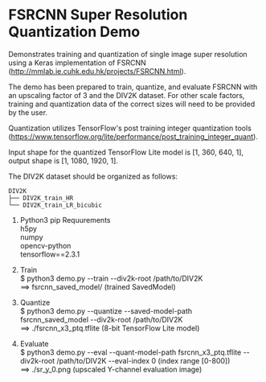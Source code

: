 # FSRCNN Super Resolution Quantization Demo

Demonstrates training and quantization of single image super resolution using a Keras implementation of FSRCNN (http://mmlab.ie.cuhk.edu.hk/projects/FSRCNN.html).

The demo has been prepared to train, quantize, and evaluate FSRCNN with an upscaling factor of 3 and the DIV2K dataset. For other scale factors, training and quantization data of the correct sizes will need to be provided by the user.

Quantization utilizes TensorFlow's post training integer quantization tools (https://www.tensorflow.org/lite/performance/post_training_integer_quant).

Input shape for the quantized TensorFlow Lite model is [1, 360, 640, 1], output shape is [1, 1080, 1920, 1].

The DIV2K dataset should be organized as follows:
```
DIV2K   
├── DIV2K_train_HR  
└── DIV2K_train_LR_bicubic  
```
1. Python3 pip Requurements  
h5py  
numpy  
opencv-python  
tensorflow==2.3.1  

2. Train  
$ python3 demo.py --train --div2k-root /path/to/DIV2K  
==> fsrcnn_saved_model/ (trained SavedModel)  

3. Quantize  
$ python3 demo.py --quantize --saved-model-path fsrcnn_saved_model --div2k-root /path/to/DIV2K  
==> ./fsrcnn_x3_ptq.tflite (8-bit TensorFlow Lite model)  

4. Evaluate  
$ python3 demo.py --eval --quant-model-path fsrcnn_x3_ptq.tflite --div2k-root /path/to/DIV2K --eval-index 0 (index range [0-800])  
==> ./sr_y_0.png (upscaled Y-channel evaluation image)  
